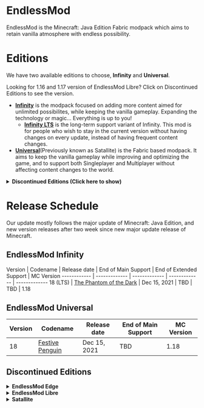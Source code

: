# EndlessMod
EndlessMod is the Minecraft: Java Edition Fabric modpack which aims to retain vanilla atmosphere with endless possibility.

# Editions
We have two available editions to choose, **Infinity** and **Universal**.

Looking for 1.16 and 1.17 version of EndlessMod Libre? Click on Discontinued Editions to see the version.

* [**Infinity**](https://github.com/MysticMoonlight/EndlessMod/blob/main/editions/infinity/1.18/infinity.md) is the modpack focused on adding more content aimed for unlimited possibilites, while keeping the vanilla gameplay. Expanding the technology or magic... Everything is up to you!
    * [**Infinity LTS**](https://github.com/MysticMoonlight/EndlessMod/blob/main/editions/infinity/1.18/infinity.md) is the long-term support variant of Infinity. This mod is for people who wish to stay in the current version without having changes on every update, instead of having frequent content changes.
* [**Universal**](https://github.com/MysticMoonlight/EndlessMod/blob/main/editions/universal/1.18/universal.md)(Previously known as Satallite) is the Fabric based modpack. It aims to keep the vanilla gameplay while improving and optimizing the game, and to support both Singleplayer and Multiplayer without affecting content changes to the world.

<details><summary><b>Discontinued Editions (Click here to show)</b></summary>
* [**Edge**](https://github.com/MysticMoonlight/EndlessMod/blob/main/editions/edge/edge.md) is the Forge based modpack. It is based on LTS version of Minecraft Forge, to comply with their [support policy](https://forums.minecraftforge.net/topic/91712-supported-version-directory/). It has many mods compared with Libre edition. Edge version will no longer be supported after 1.18 release.
* [**Libre**](https://github.com/MysticMoonlight/EndlessMod/blob/main/editions/libre/1.17/libre.md) is the Fabric based modpack. It always uses latest version of Fabric and Minecraft version compared with Forge edition. It has less mods compared with Edge edition. Currently [1.16.5 version (Extended support)](https://github.com/MysticMoonlight/EndlessMod/blob/main/editions/libre/1.16/libre.md) and [1.17.1 version](https://github.com/MysticMoonlight/EndlessMod/blob/main/editions/libre/1.17/libre.md) is supported. (It is still supported until 1.16)
</details>

# Release Schedule
Our update mostly follows the major update of Minecraft: Java Edition, and new version releases after two week since new major update release of Minecraft.

## EndlessMod Infinity
Version | Codename | Release date | End of Main Support | End of Extended Support | MC Version
------------ | ------------- | ------------- | ------------- | -------------
18 (LTS) | [The Phantom of the Dark](https://en.wikipedia.org/wiki/The_Phantom_of_the_Opera) | Dec 15, 2021 | TBD | TBD | 1.18

## EndlessMod Universal
Version | Codename | Release date | End of Main Support | MC Version
------------ | ------------- | ------------- | ------------- | -------------
18 | [Festive Penguin](https://en.wikipedia.org/wiki/Penguin) | Dec 15, 2021 | TBD | 1.18

## Discontinued Editions
<details><summary><b>EndlessMod Edge</b></summary>
Version | Codename | Release date | End of Main Support | End of Extended Support
------------ | ------------- | ------------- | ------------- | ------------- 
1.16 | N/A | Aug 14, 2021 | Aug 19, 2021 | Dec 1, 2021 | 1.16
</details>

<details><summary><b>EndlessMod Libre</b></summary>
Version | Codename | Release date | End of Main Support | End of Extended Support
------------ | ------------- | ------------- | ------------- | -------------
1.16 | N/A | Aug 14, 2021 | Sep 4, 2021 | Dec 29, 2021 
1.17 | N/A | Sep 4, 2021 | Dec 15, 2021 | Dec 29, 2021
</details>

<details><summary><b>Satallite</b></summary>
Version | Codename | Release date | End of Support | MC Version
------------ | ------------- | ------------- | -------------
1.0 | Naantali | Aug 14, 2021 | Dec 15, 2021 | 1.17
</details>
